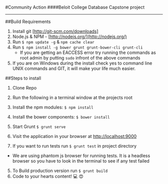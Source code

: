 #Community Action
####Beloit College Database Capstone project

---
##Build Requirements

1. Install git [http://git-scm.com/downloads]
2. Node.js & NPM - [http://nodejs.org/](http://nodejs.org/)
3. Run `$ npm update -g` & `npm cache clear`
4. Run `$ npm install -g bower grunt grunt-bower-cli grunt-cli`
    * If you are getting an EACCESS error try running the commands as root admin by putting `sudo` infront of the above commands 
5. If you are on Windows during the install check yes to command line UNIX commands and GIT, it will make your life much easier.

##Steps to install

1. Clone Repo
2. Run the following in a terminal window at the projects root
  1. Install the npm modules: `$ npm install`
  2. Install the bower components: `$ bower install`
  3. Start Grunt `$ grunt serve`
3. Visit the application in your browser at [http://localhost:9000](http://localhost:9000)

4. If you want to run tests run `$ grunt test` in project directory
  * We are using phantom js browser for running tests. It is a headless browser so you have to look in the terminal to see if any test failed

5. To Build production version run `$ grunt build` 
6. Code to your hearts content! :computer: :heart_eyes:
